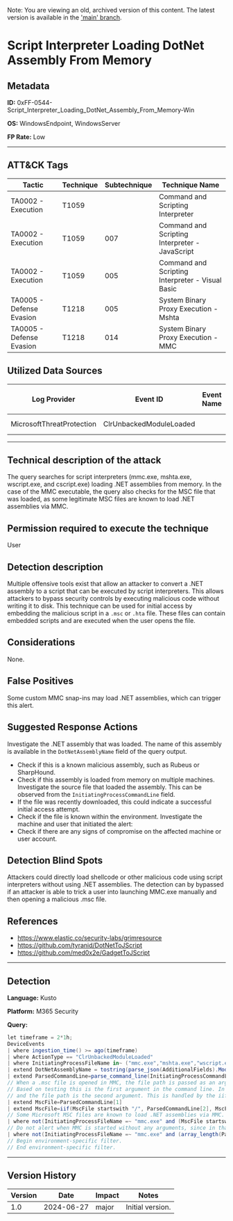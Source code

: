 Note: You are viewing an old, archived version of this content. The latest version is available in the ['main' branch](https://github.com/FalconForceTeam/FalconFriday/blob/main/0xFF-0544-Script_Interpreter_Loading_DotNet_Assembly_From_Memory-Win.md).

# Script Interpreter Loading DotNet Assembly From Memory

## Metadata
**ID:** 0xFF-0544-Script_Interpreter_Loading_DotNet_Assembly_From_Memory-Win

**OS:** WindowsEndpoint, WindowsServer

**FP Rate:** Low

---

## ATT&CK Tags

| Tactic | Technique | Subtechnique | Technique Name |
|---|---|---| --- |
| TA0002 - Execution | T1059 |  | Command and Scripting Interpreter|
| TA0002 - Execution | T1059 | 007 | Command and Scripting Interpreter - JavaScript|
| TA0002 - Execution | T1059 | 005 | Command and Scripting Interpreter - Visual Basic|
| TA0005 - Defense Evasion | T1218 | 005 | System Binary Proxy Execution - Mshta|
| TA0005 - Defense Evasion | T1218 | 014 | System Binary Proxy Execution - MMC|

## Utilized Data Sources

| Log Provider | Event ID | Event Name | ATT&CK Data Source | ATT&CK Data Component|
|---------|---------|----------|---------|---------|
|MicrosoftThreatProtection|ClrUnbackedModuleLoaded||Module|Module Load|
---

## Technical description of the attack
The query searches for script interpreters (mmc.exe, mshta.exe, wscript.exe, and cscript.exe) loading .NET assemblies from memory. In the case of the MMC executable, the query also checks for the MSC file that was loaded, as some legitimate MSC files are known to load .NET assemblies via MMC.


## Permission required to execute the technique
User

## Detection description
Multiple offensive tools exist that allow an attacker to convert a .NET assembly to a script that can be executed by script interpreters. This allows attackers to bypass security controls by executing malicious code without writing it to disk. This technique can be used for initial access by embedding the malicious script in a `.msc` or `.hta` file. These files can contain embedded scripts and are executed when the user opens the file.


## Considerations
None.


## False Positives
Some custom MMC snap-ins may load .NET assemblies, which can trigger this alert.


## Suggested Response Actions
Investigate the .NET assembly that was loaded. The name of this assembly is available in the `DotNetAssemblyName` field of the query output.
* Check if this is a known malicious assembly, such as Rubeus or SharpHound.
* Check if this assembly is loaded from memory on multiple machines.
Investigate the source file that loaded the assembly. This can be observed from the `InitiatingProcessCommandLine` field.
* If the file was recently downloaded, this could indicate a successful initial access attempt.
* Check if the file is known within the environment.
Investigate the machine and user that initiated the alert:
* Check if there are any signs of compromise on the affected machine or user account.


## Detection Blind Spots
Attackers could directly load shellcode or other malicious code using script interpreters without using .NET assemblies.
The detection can by bypassed if an attacker is able to trick a user into launching MMC.exe manually and then opening a malicious .msc file.


## References
* https://www.elastic.co/security-labs/grimresource
* https://github.com/tyranid/DotNetToJScript
* https://github.com/med0x2e/GadgetToJScript

---
## Detection

**Language:** Kusto

**Platform:** M365 Security

**Query:**
```C#
let timeframe = 2*1h;
DeviceEvents
| where ingestion_time() >= ago(timeframe)
| where ActionType == "ClrUnbackedModuleLoaded"
| where InitiatingProcessFileName in~ ("mmc.exe","mshta.exe","wscript.exe","cscript.exe")
| extend DotNetAssemblyName = tostring(parse_json(AdditionalFields).ModuleILPathOrName)
| extend ParsedCommandLine=parse_command_line(InitiatingProcessCommandLine, "windows")
// When a .msc file is opened in MMC, the file path is passed as an argument to MMC.
// Based on testing this is the first argument in the command line. In some cases a command-line switch /32 is passed as the first argument
// and the file path is the second argument. This is handled by the iif statement below.
| extend MscFile=ParsedCommandLine[1]
| extend MscFile=iif(MscFile startswith "/", ParsedCommandLine[2], MscFile)
// Some Microsoft MSC files are known to load .NET assemblies via MMC.
| where not(InitiatingProcessFileName =~ "mmc.exe" and (MscFile startswith @"c:\windows\system32\" or MscFile startswith @"C:\Program Files\Update Services\" or MscFile startswith @"C:\ProgramData\Microsoft\Windows\Start Menu\"))
// Do not alert when MMC is started without any arguments, since in that case it is unknown which MSC file was loaded.
| where not(InitiatingProcessFileName =~ "mmc.exe" and (array_length(ParsedCommandLine) == 1))
// Begin environment-specific filter.
// End environment-specific filter.
```

---

## Version History
| Version | Date | Impact | Notes |
|---------|------|--------|------|
| 1.0  | 2024-06-27| major | Initial version. |